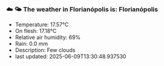 ### ☁️ 🌤️  The weather in Florianópolis is: Florianópolis

- Temperature: 17.57°C
- On flesh: 17.18°C
- Relative air humidity: 69%
- Rain: 0.0 mm
- Description: Few clouds
- last updated: 2025-06-09T13:30:48.937530

